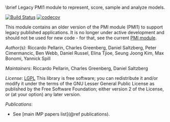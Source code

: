 \brief Legacy PMI1 module to represent, score, sample and analyze models.

[![Build Status](https://travis-ci.org/salilab/pmi.svg?branch=legacy-pmi1)](https://travis-ci.org/salilab/pmi)
[![codecov](https://codecov.io/gh/salilab/pmi/branch/legacy-pmi1/graph/badge.svg)](https://codecov.io/gh/salilab/pmi/branch/legacy-pmi1)

This module contains an older version of the PMI module (PMI1)
to support legacy published applications. It is no longer under active
development and should not be used for new
code - for that, see the current [PMI module](https://integrativemodeling.org/nightly/doc/ref/namespaceIMP_1_1pmi.html).

_Author(s)_: Riccardo Pellarin, Charles Greenberg, Daniel Saltzberg, Peter Cimermancic, Ben Webb, Daniel Russel,  Elina Tjioe, Seung Joong Kim, Max Bonomi, Yannick Spill

_Maintainers_: Riccardo Pellarin, Charles Greenberg, Daniel Saltzberg

_License_: [LGPL](http://www.gnu.org/licenses/old-licenses/lgpl-2.1.html)
This library is free software; you can redistribute it and/or
modify it under the terms of the GNU Lesser General Public
License as published by the Free Software Foundation; either
version 2 of the License, or (at your option) any later version.

_Publications_:
 - See [main IMP papers list](@ref publications).
